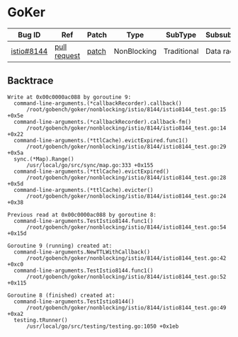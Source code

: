 
# GoKer

| Bug ID|  Ref | Patch | Type | SubType | SubsubType |
| ----  | ---- | ----  | ---- | ---- | ---- |
|[istio#8144]|[pull request]|[patch]| NonBlocking | Traditional | Data race |

[istio#8144]:(istio8144_test.go)
[patch]:https://github.com/istio/istio/pull/8144/files
[pull request]:https://github.com/istio/istio/pull/8144
 

## Backtrace

```
Write at 0x00c0000ac088 by goroutine 9:
  command-line-arguments.(*callbackRecorder).callback()
      /root/gobench/goker/nonblocking/istio/8144/istio8144_test.go:15 +0x5e
  command-line-arguments.(*callbackRecorder).callback-fm()
      /root/gobench/goker/nonblocking/istio/8144/istio8144_test.go:14 +0x22
  command-line-arguments.(*ttlCache).evictExpired.func1()
      /root/gobench/goker/nonblocking/istio/8144/istio8144_test.go:29 +0x5a
  sync.(*Map).Range()
      /usr/local/go/src/sync/map.go:333 +0x155
  command-line-arguments.(*ttlCache).evictExpired()
      /root/gobench/goker/nonblocking/istio/8144/istio8144_test.go:28 +0x5d
  command-line-arguments.(*ttlCache).evicter()
      /root/gobench/goker/nonblocking/istio/8144/istio8144_test.go:24 +0x38

Previous read at 0x00c0000ac088 by goroutine 8:
  command-line-arguments.TestIstio8144.func1()
      /root/gobench/goker/nonblocking/istio/8144/istio8144_test.go:54 +0x15d

Goroutine 9 (running) created at:
  command-line-arguments.NewTTLWithCallback()
      /root/gobench/goker/nonblocking/istio/8144/istio8144_test.go:42 +0xc0
  command-line-arguments.TestIstio8144.func1()
      /root/gobench/goker/nonblocking/istio/8144/istio8144_test.go:52 +0x115

Goroutine 8 (finished) created at:
  command-line-arguments.TestIstio8144()
      /root/gobench/goker/nonblocking/istio/8144/istio8144_test.go:49 +0xa2
  testing.tRunner()
      /usr/local/go/src/testing/testing.go:1050 +0x1eb
```

